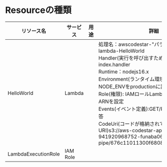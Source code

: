 # Resourceの種類  

|リソース名|サービス|用途|詳細|
|-|-|-|-|
|HelloWorld|Lambda||処理名：awscodestar-"パラメータ設定値"-lambda-HelloWorld<br>Handler(実行を呼び出すための関数)：index.handler<br>Runtime：nodejs16.x<br>Environment(ランタイム環境):環境変数NODE_ENVをproductionに設定<br>Role(権限): IAMロールLambdaExecutionRoleのARNを設定<br>Events(イベント定義):GET/POSTリクエストに応答<br>CodeUri(コードが格納されているS3バケットのURI)s3://aws-codestar-ap-northeast-1-941920968752-funaba0601-back-pipe/676c11011300f6808b2da5cbc44c6c2d|
|LambdaExecutionRole|IAM Role|||
